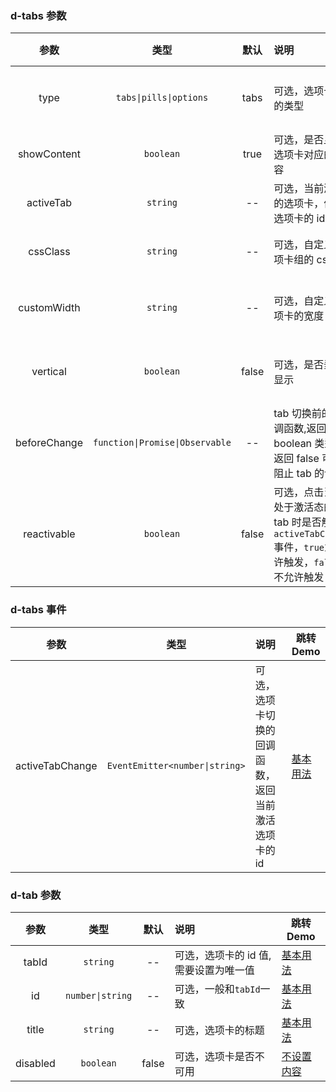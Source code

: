 ### d-tabs 参数

|         参数         |              类型               | 默认  | 说明                                                                                                  | 跳转 Demo                                                                  |
| :------------------: | :-----------------------------: | :---: | :---------------------------------------------------------------------------------------------------- | -------------------------------------------------------------------------- |
|         type         |     `tabs\|pills\|options`      | tabs  | 可选，选项卡组的类型                                                                                  | [配置类型与排列](/components/tabs/demo#configuration-type-and-arrangement) |
|     showContent      |            `boolean`            | true  | 可选，是否显示选项卡对应的内容                                                                        | [不设置内容](/components/tabs/demo#no-set-content)                         |
|      activeTab       |            `string`             |  --   | 可选，当前激活的选项卡，值为选项卡的 id                                                               | [基本用法](/components/tabs/demo#basic-usage)                              |
|       cssClass       |            `string`             |  --   | 可选，自定义选项卡组的 css 类                                                                         | [自定义模板](/components/tabs/demo#custom-template)                        |
|     customWidth      |            `string`             |  --   | 可选，自定义选项卡的宽度                                                                              | [配置类型与排列](/components/tabs/demo#configuration-type-and-arrangement) |
|       vertical       |            `boolean`            | false | 可选，是否垂直显示                                                                                    | [配置类型与排列](/components/tabs/demo#configuration-type-and-arrangement) |
|     beforeChange     | `function\|Promise\|Observable` |  --   | tab 切换前的回调函数,返回 boolean 类型，返回 false 可以阻止 tab 的切换                                | [拦截 tab 切换](/components/tabs/demo#intercept-tab-switch)                |
| reactivable |            `boolean`            | false | 可选，点击当前处于激活态的 tab 时是否触发`activeTabChange`事件，`true`为允许触发，`false`为不允许触发 | [拦截 tab 切换](/components/tabs/demo#intercept-tab-switch)                |

### d-tabs 事件

|      参数       |              类型              | 说明                                                | 跳转 Demo                                     |
| :-------------: | :----------------------------: | :-------------------------------------------------- | --------------------------------------------- |
| activeTabChange | `EventEmitter<number\|string>` | 可选，选项卡切换的回调函数，返回当前激活选项卡的 id | [基本用法](/components/tabs/demo#basic-usage) |

### d-tab 参数

|   参数   |       类型       | 默认  | 说明                                   | 跳转 Demo                                          |
| :------: | :--------------: | :---: | :------------------------------------- | -------------------------------------------------- |
|  tabId   |     `string`     |  --   | 可选，选项卡的 id 值, 需要设置为唯一值 | [基本用法](/components/tabs/demo#basic-usage)      |
|    id    | `number\|string` |  --   | 可选，一般和`tabId`一致                | [基本用法](/components/tabs/demo#basic-usage)      |
|  title   |     `string`     |  --   | 可选，选项卡的标题                     | [基本用法](/components/tabs/demo#basic-usage)      |
| disabled |    `boolean`     | false | 可选，选项卡是否不可用                 | [不设置内容](/components/tabs/demo#no-set-content) |
